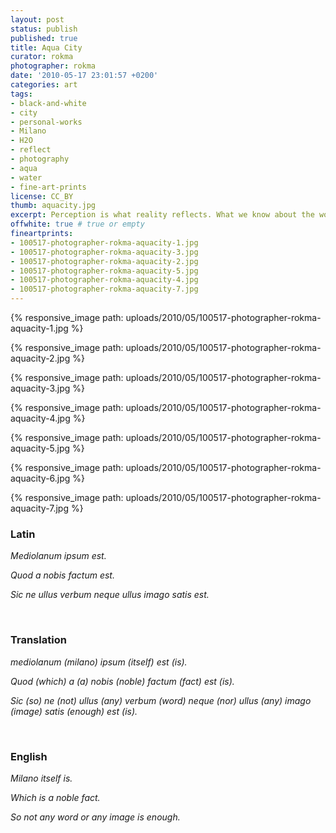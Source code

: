 ```yaml
---
layout: post
status: publish
published: true
title: Aqua City
curator: rokma
photographer: rokma
date: '2010-05-17 23:01:57 +0200'
categories: art
tags:
- black-and-white
- city
- personal-works
- Milano
- H2O
- reflect
- photography
- aqua
- water
- fine-art-prints
license: CC_BY
thumb: aquacity.jpg
excerpt: Perception is what reality reflects. What we know about the world has come to us bouncing his way into our senses.
offwhite: true # true or empty
fineartprints:
- 100517-photographer-rokma-aquacity-1.jpg
- 100517-photographer-rokma-aquacity-3.jpg
- 100517-photographer-rokma-aquacity-2.jpg
- 100517-photographer-rokma-aquacity-5.jpg
- 100517-photographer-rokma-aquacity-4.jpg
- 100517-photographer-rokma-aquacity-7.jpg
---
```


{% responsive_image path: uploads/2010/05/100517-photographer-rokma-aquacity-1.jpg %}

{% responsive_image path: uploads/2010/05/100517-photographer-rokma-aquacity-2.jpg %}

{% responsive_image path: uploads/2010/05/100517-photographer-rokma-aquacity-3.jpg %}

{% responsive_image path: uploads/2010/05/100517-photographer-rokma-aquacity-4.jpg %}

{% responsive_image path: uploads/2010/05/100517-photographer-rokma-aquacity-5.jpg %}

{% responsive_image path: uploads/2010/05/100517-photographer-rokma-aquacity-6.jpg %}

{% responsive_image path: uploads/2010/05/100517-photographer-rokma-aquacity-7.jpg %}



### Latin

_Mediolanum ipsum est._

_Quod a nobis factum est._

_Sic ne ullus verbum neque ullus imago satis est._

<br>

### Translation

_mediolanum (milano) ipsum (itself) est (is)._

_Quod (which) a (a) nobis (noble) factum (fact) est (is)._

_Sic (so) ne (not) ullus (any) verbum (word) neque (nor) ullus (any) imago (image)  satis (enough) est (is)._

<br>

### English

_Milano itself is._

_Which is a noble fact._

_So not any word or any image is enough._
